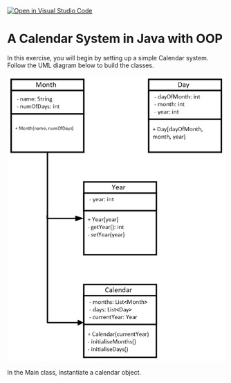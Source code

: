 [![Open in Visual Studio Code](https://classroom.github.com/assets/open-in-vscode-718a45dd9cf7e7f842a935f5ebbe5719a5e09af4491e668f4dbf3b35d5cca122.svg)](https://classroom.github.com/online_ide?assignment_repo_id=11501247&assignment_repo_type=AssignmentRepo)
# A Calendar System in Java with OOP

In this exercise, you will begin by setting up a simple Calendar system.
Follow the UML diagram below to build the classes.

<img src='assets/calendar-UML.png' />

In the Main class, instantiate a calendar object.
